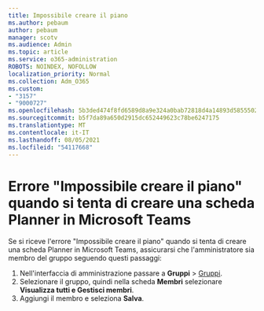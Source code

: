 ```yaml
---
title: Impossibile creare il piano
ms.author: pebaum
author: pebaum
manager: scotv
ms.audience: Admin
ms.topic: article
ms.service: o365-administration
ROBOTS: NOINDEX, NOFOLLOW
localization_priority: Normal
ms.collection: Adm_O365
ms.custom:
- "3157"
- "9000727"
ms.openlocfilehash: 5b3ded474f8fd6589d8a9e324a0bab72818d4a14893d5855502088c448bab150
ms.sourcegitcommit: b5f7da89a650d2915dc652449623c78be6247175
ms.translationtype: MT
ms.contentlocale: it-IT
ms.lasthandoff: 08/05/2021
ms.locfileid: "54117668"
---
```

# <a name="failed-to-create-the-plan-error-when-trying-to-create-a-planner-tab-in-microsoft-teams"></a>Errore "Impossibile creare il piano" quando si tenta di creare una scheda Planner in Microsoft Teams

Se si riceve l'errore "Impossibile creare il piano" quando si tenta di creare una scheda Planner in Microsoft Teams, assicurarsi che l'amministratore sia membro del gruppo seguendo questi passaggi:

1. Nell'interfaccia di amministrazione passare a **Gruppi**  >  [Gruppi](https://admin.microsoft.com/Adminportal/Home?source=applauncher#/groups). 
2. Selezionare il gruppo, quindi nella scheda **Membri** selezionare **Visualizza tutti e Gestisci membri**.
3. Aggiungi il membro e seleziona **Salva**.